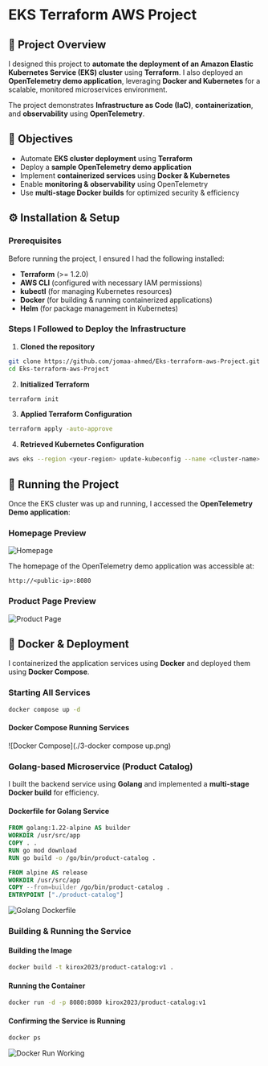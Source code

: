 # EKS Terraform AWS Project

## 📌 Project Overview
I designed this project to **automate the deployment of an Amazon Elastic Kubernetes Service (EKS) cluster** using **Terraform**. I also deployed an **OpenTelemetry demo application**, leveraging **Docker and Kubernetes** for a scalable, monitored microservices environment.

The project demonstrates **Infrastructure as Code (IaC)**, **containerization**, and **observability** using **OpenTelemetry**.

## 🎯 Objectives
- Automate **EKS cluster deployment** using **Terraform**
- Deploy a **sample OpenTelemetry demo application**
- Implement **containerized services** using **Docker & Kubernetes**
- Enable **monitoring & observability** using OpenTelemetry
- Use **multi-stage Docker builds** for optimized security & efficiency

## ⚙️ Installation & Setup
### **Prerequisites**
Before running the project, I ensured I had the following installed:

- **Terraform** (>= 1.2.0)
- **AWS CLI** (configured with necessary IAM permissions)
- **kubectl** (for managing Kubernetes resources)
- **Docker** (for building & running containerized applications)
- **Helm** (for package management in Kubernetes)

### **Steps I Followed to Deploy the Infrastructure**
1. **Cloned the repository**
```sh
git clone https://github.com/jomaa-ahmed/Eks-terraform-aws-Project.git
cd Eks-terraform-aws-Project
```
2. **Initialized Terraform**
```sh
terraform init
```
3. **Applied Terraform Configuration**
```sh
terraform apply -auto-approve
```
4. **Retrieved Kubernetes Configuration**
```sh
aws eks --region <your-region> update-kubeconfig --name <cluster-name>
```

## 🚀 Running the Project
Once the EKS cluster was up and running, I accessed the **OpenTelemetry Demo application**:

### **Homepage Preview**
![Homepage](./1.png)

The homepage of the OpenTelemetry demo application was accessible at:
```
http://<public-ip>:8080
```

### **Product Page Preview**
![Product Page](./2.png)

## 🐳 Docker & Deployment
I containerized the application services using **Docker** and deployed them using **Docker Compose**.

### **Starting All Services**
```sh
docker compose up -d
```

#### **Docker Compose Running Services**
![Docker Compose](./3-docker compose up.png)

### **Golang-based Microservice (Product Catalog)**
I built the backend service using **Golang** and implemented a **multi-stage Docker build** for efficiency.

#### **Dockerfile for Golang Service**
```dockerfile
FROM golang:1.22-alpine AS builder
WORKDIR /usr/src/app
COPY . .
RUN go mod download
RUN go build -o /go/bin/product-catalog .

FROM alpine AS release
WORKDIR /usr/src/app
COPY --from=builder /go/bin/product-catalog .
ENTRYPOINT ["./product-catalog"]
```

![Golang Dockerfile](./4-golang-Dockerfile.png)

### **Building & Running the Service**
#### **Building the Image**
```sh
docker build -t kirox2023/product-catalog:v1 .
```

#### **Running the Container**
```sh
docker run -d -p 8080:8080 kirox2023/product-catalog:v1
```

#### **Confirming the Service is Running**
```sh
docker ps
```

![Docker Run Working](./5-docker-run-working.png)
